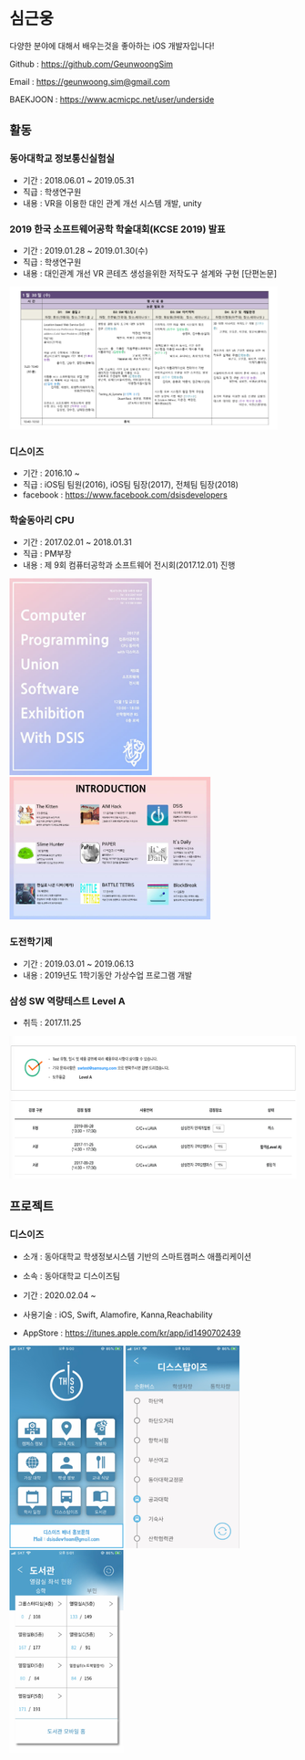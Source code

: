 # 심근웅

다양한 분야에 대해서 배우는것을 좋아하는 iOS 개발자입니다!

Github : https://github.com/GeunwoongSim

Email : https://geunwoong.sim@gmail.com

BAEKJOON : https://www.acmicpc.net/user/underside



## 활동

### 동아대학교 정보통신실험실
- 기간 : 2018.06.01 ~ 2019.05.31
- 직급 : 학생연구원
- 내용 : VR을 이용한 대인 관계 개선 시스템 개발, unity

### 2019 한국 소프트웨어공학 학술대회(KCSE 2019) 발표
- 기간 : 2019.01.28 ~ 2019.01.30(수)
- 직급 : 학생연구원
- 내용 : 대인관계 개선 VR 콘테츠 생성을위한 저작도구 설계와 구현 [단편논문]

<img src = "Image/KCSE_1.png" height = "250">

### 디스이즈
- 기간 : 2016.10 ~  
- 직급 : iOS팀 팀원(2016), iOS팀 팀장(2017), 전체팀 팀장(2018)
- facebook : https://www.facebook.com/dsisdevelopers

### 학술동아리 CPU
- 기간 : 2017.02.01 ~ 2018.01.31
- 직급 : PM부장
- 내용 : 제 9회 컴퓨터공학과 소프트웨어 전시회(2017.12.01) 진행

<img src = "Image/cpu_1.png" width = "250"> <img src = "Image/cpu_2.png" height = "250">

### 도전학기제
- 기간 : 2019.03.01 ~ 2019.06.13
- 내용 : 2019년도 1학기동안 가상수업 프로그램 개발

### 삼성 SW 역량테스트 Level A

- 취득 : 2017.11.25

<img src = "Image/SWTest_1.png" height = "250">

  

## 프로젝트

### 디스이즈
- 소개 : 동아대학교 학생정보시스템 기반의 스마트캠퍼스 애플리케이션

- 소속 : 동아대학교 디스이즈팀

- 기간 : 2020.02.04 ~ 

- 사용기술 : iOS, Swift, Alamofire, Kanna,Reachability

- AppStore : https://itunes.apple.com/kr/app/id1490702439



<img src="Image/thisis_1.png" width="200"> <img src="Image/thisis_2.png" width="200"> <img src="Image/thisis_3.png" width="200">

